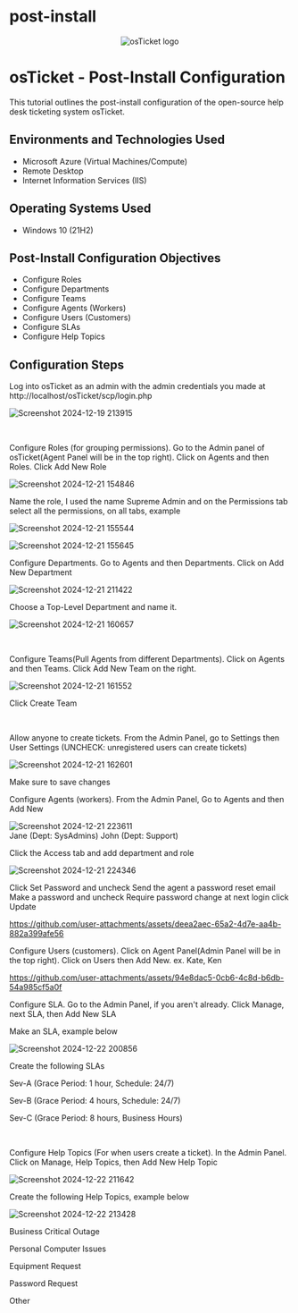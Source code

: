 # post-install

<p align="center">
<img src="https://i.imgur.com/Clzj7Xs.png" alt="osTicket logo"/>
</p>

<h1>osTicket - Post-Install Configuration</h1>
This tutorial outlines the post-install configuration of the open-source help desk ticketing system osTicket.<br />


<h2>Environments and Technologies Used</h2>

- Microsoft Azure (Virtual Machines/Compute)
- Remote Desktop
- Internet Information Services (IIS)

<h2>Operating Systems Used </h2>

- Windows 10</b> (21H2)

<h2>Post-Install Configuration Objectives</h2>

- Configure Roles 
- Configure Departments
- Configure Teams
- Configure Agents (Workers)
- Configure Users (Customers)
- Configure SLAs
- Configure Help Topics

<h2>Configuration Steps</h2>

<p>
Log into osTicket as an admin with the admin credentials you made at http://localhost/osTicket/scp/login.php 
</p>
<p>
  
![Screenshot 2024-12-19 213915](https://github.com/user-attachments/assets/c6c7ec63-64c7-40e8-90a8-3463e70ab60b)
</p>
<br />

<p>
Configure Roles (for grouping permissions). Go to the Admin panel of osTicket(Agent Panel will be in the top right). Click on Agents and then Roles.
Click Add New Role
  
![Screenshot 2024-12-21 154846](https://github.com/user-attachments/assets/6e495120-0f4d-4091-803d-6215662f8e06)
</p>
<p>
  Name the role, I used the name Supreme Admin and on the Permissions tab select all the permissions, on all tabs, example
  
  ![Screenshot 2024-12-21 155544](https://github.com/user-attachments/assets/67f8c2b5-8cfa-4a2d-b5d8-3cdb7a4e9337)
  
  ![Screenshot 2024-12-21 155645](https://github.com/user-attachments/assets/cd90a234-f442-41f7-901d-b585e2d5809a)
</p>

<p>
Configure Departments. Go to Agents and then Departments. Click on Add New Department

  ![Screenshot 2024-12-21 211422](https://github.com/user-attachments/assets/edc14dbd-4a1c-44fa-8c4c-ab86351c198d)
</p>
  <p>
    Choose a Top-Level Department and name it.
  
  ![Screenshot 2024-12-21 160657](https://github.com/user-attachments/assets/084a8b38-1ae4-4175-914d-c2464cd6f6dd)
</p>
<br />

<p>
Configure Teams(Pull Agents from different Departments). Click on Agents and then Teams. Click Add New Team on the right.
  
  ![Screenshot 2024-12-21 161552](https://github.com/user-attachments/assets/106027c9-1994-44ed-bd8b-6cd4a76b4222)

  Click Create Team
</p>
<br />

<p>Allow anyone to create tickets. From the Admin Panel, go to Settings then User Settings (UNCHECK: unregistered users can create tickets)
  
  ![Screenshot 2024-12-21 162601](https://github.com/user-attachments/assets/52a57bf1-ac13-4709-b5db-906ec5f6bb96)

  Make sure to save changes
</p>
<p> 
Configure Agents (workers). From the Admin Panel, Go to Agents and then Add New
  
  ![Screenshot 2024-12-21 223611](https://github.com/user-attachments/assets/92daa1d4-6119-480a-b06f-4c4b515ca347)
  <br />
Jane (Dept: SysAdmins)
John (Dept: Support)

Click the Access tab and add department and role

![Screenshot 2024-12-21 224346](https://github.com/user-attachments/assets/067bd0e4-801e-4301-bb22-631eac238e1e)


Click Set Password and uncheck Send the agent a password reset email
Make a password and uncheck Require password change at next login click Update

https://github.com/user-attachments/assets/deea2aec-65a2-4d7e-aa4b-882a399afe56

</p>
<p>
  Configure Users (customers). Click on Agent Panel(Admin Panel will be in the top right). Click on Users then Add New.
  ex. Kate, Ken

https://github.com/user-attachments/assets/94e8dac5-0cb6-4c8d-b6db-54a985cf5a0f
</p>
<p>
  Configure SLA. Go to the Admin Panel, if you aren't already. Click Manage, next SLA, then Add New SLA
</p>
  <p>Make an SLA, example below
</p>

  ![Screenshot 2024-12-22 200856](https://github.com/user-attachments/assets/ad8f2ccf-0b0d-4f0f-aa86-c03d81e25bfe)

  <p>Create the following SLAs
  </p>

<p>
Sev-A (Grace Period: 1 hour, Schedule: 24/7)
</p>
<p>
Sev-B (Grace Period: 4 hours, Schedule: 24/7)
</p>
<p>
Sev-C (Grace Period: 8 hours, Business Hours)
</p>
<br />

<p>
  Configure Help Topics (For when users create a ticket). In the Admin Panel. Click on Manage, Help Topics, then Add New Help Topic
</p>

![Screenshot 2024-12-22 211642](https://github.com/user-attachments/assets/d29c959b-c5dc-488a-979f-22582bf91583)

  <p>Create the following Help Topics, example below 
  </p>
  
![Screenshot 2024-12-22 213428](https://github.com/user-attachments/assets/6b3a42cc-554d-4f11-a734-d44097a3e733)


<p>
Business Critical Outage
</p>
<p>
Personal Computer Issues
</p>
<p>
Equipment Request
</p>
<p>
Password Request 
</p>
<p>
Other
</p>
<br />


